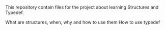 This repository contain files for the project about learning Structures and Typedef.

What are structures, when, why and how to use them
How to use typedef
